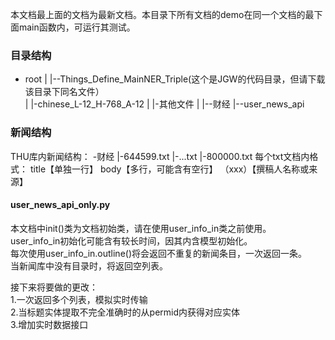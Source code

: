 本文档最上面的文档为最新文档。本目录下所有文档的demo在同一个文档的最下面main函数内，可运行其测试。

### 目录结构
- root
   |
   |--Things_Define_MainNER_Triple(这个是JGW的代码目录，但请下载该目录下同名文件）       
   |             |-chinese_L-12_H-768_A-12
   |             |-其他文件
   |
   |--财经
   |--user_news_api

### 新闻结构
THU库内新闻结构：
-财经
  |-644599.txt
  |-...txt
  |-800000.txt
 每个txt文档内格式：
 title【单独一行】
 body【多行，可能含有空行】
（xxx）【撰稿人名称或来源】

#### user_news_api_only.py
本文档中init()类为文档初始类，请在使用user_info_in类之前使用。  
user_info_in初始化可能含有较长时间，因其内含模型初始化。  
每次使用user_info_in.outline()将会返回不重复的新闻条目，一次返回一条。  
当新闻库中没有目录时，将返回空列表。  

接下来将要做的更改：  
1.一次返回多个列表，模拟实时传输  
2.当标题实体提取不完全准确时的从permid内获得对应实体  
3.增加实时数据接口
